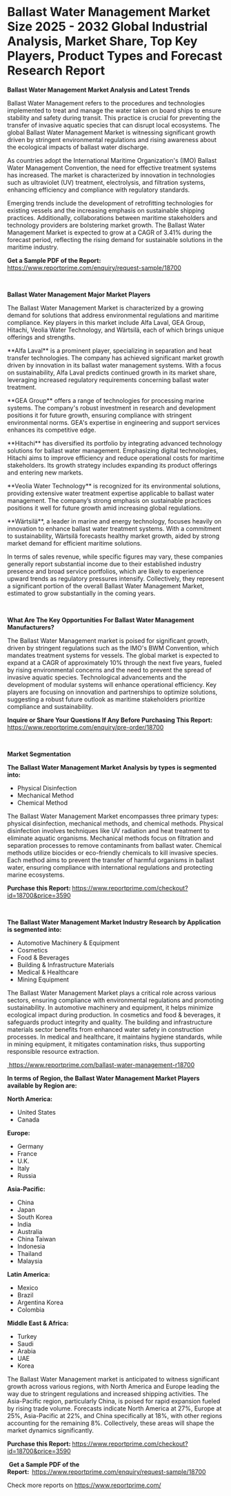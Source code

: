<p><h1>Ballast Water Management Market Size 2025 - 2032 Global Industrial Analysis, Market Share, Top Key Players, Product Types and Forecast Research Report</h1></p><p><strong>Ballast Water Management Market Analysis and Latest Trends</strong></p>
<p><p>Ballast Water Management refers to the procedures and technologies implemented to treat and manage the water taken on board ships to ensure stability and safety during transit. This practice is crucial for preventing the transfer of invasive aquatic species that can disrupt local ecosystems. The global Ballast Water Management Market is witnessing significant growth driven by stringent environmental regulations and rising awareness about the ecological impacts of ballast water discharge.</p><p>As countries adopt the International Maritime Organization's (IMO) Ballast Water Management Convention, the need for effective treatment systems has increased. The market is characterized by innovation in technologies such as ultraviolet (UV) treatment, electrolysis, and filtration systems, enhancing efficiency and compliance with regulatory standards. </p><p>Emerging trends include the development of retrofitting technologies for existing vessels and the increasing emphasis on sustainable shipping practices. Additionally, collaborations between maritime stakeholders and technology providers are bolstering market growth. The Ballast Water Management Market is expected to grow at a CAGR of 3.41% during the forecast period, reflecting the rising demand for sustainable solutions in the maritime industry.</p></p>
<p><strong>Get a Sample PDF of the Report:&nbsp;</strong> <a href="https://www.reportprime.com/enquiry/request-sample/18700?utm_campaign=2669&utm_medium=2&utm_source=Github&utm_content=ia&utm_term=19032025&utm_id=ballast-water-management">https://www.reportprime.com/enquiry/request-sample/18700</a></p>
<p>&nbsp;</p>
<p><strong>Ballast Water Management Major Market Players</strong></p>
<p><p>The Ballast Water Management Market is characterized by a growing demand for solutions that address environmental regulations and maritime compliance. Key players in this market include Alfa Laval, GEA Group, Hitachi, Veolia Water Technology, and Wärtsilä, each of which brings unique offerings and strengths.</p><p>**Alfa Laval** is a prominent player, specializing in separation and heat transfer technologies. The company has achieved significant market growth driven by innovation in its ballast water management systems. With a focus on sustainability, Alfa Laval predicts continued growth in its market share, leveraging increased regulatory requirements concerning ballast water treatment.</p><p>**GEA Group** offers a range of technologies for processing marine systems. The company's robust investment in research and development positions it for future growth, ensuring compliance with stringent environmental norms. GEA's expertise in engineering and support services enhances its competitive edge.</p><p>**Hitachi** has diversified its portfolio by integrating advanced technology solutions for ballast water management. Emphasizing digital technologies, Hitachi aims to improve efficiency and reduce operational costs for maritime stakeholders. Its growth strategy includes expanding its product offerings and entering new markets.</p><p>**Veolia Water Technology** is recognized for its environmental solutions, providing extensive water treatment expertise applicable to ballast water management. The company’s strong emphasis on sustainable practices positions it well for future growth amid increasing global regulations.</p><p>**Wärtsilä**, a leader in marine and energy technology, focuses heavily on innovation to enhance ballast water treatment systems. With a commitment to sustainability, Wärtsilä forecasts healthy market growth, aided by strong market demand for efficient maritime solutions.</p><p>In terms of sales revenue, while specific figures may vary, these companies generally report substantial income due to their established industry presence and broad service portfolios, which are likely to experience upward trends as regulatory pressures intensify. Collectively, they represent a significant portion of the overall Ballast Water Management Market, estimated to grow substantially in the coming years.</p></p>
<p>&nbsp;</p>
<p><strong>What Are The Key Opportunities For Ballast Water Management Manufacturers?</strong></p>
<p><p>The Ballast Water Management market is poised for significant growth, driven by stringent regulations such as the IMO's BWM Convention, which mandates treatment systems for vessels. The global market is expected to expand at a CAGR of approximately 10% through the next five years, fueled by rising environmental concerns and the need to prevent the spread of invasive aquatic species. Technological advancements and the development of modular systems will enhance operational efficiency. Key players are focusing on innovation and partnerships to optimize solutions, suggesting a robust future outlook as maritime stakeholders prioritize compliance and sustainability.</p></p>
<p><strong>Inquire or Share Your Questions If Any Before Purchasing This Report:</strong> <a href="https://www.reportprime.com/enquiry/pre-order/18700?utm_campaign=2669&utm_medium=2&utm_source=Github&utm_content=ia&utm_term=19032025&utm_id=ballast-water-management">https://www.reportprime.com/enquiry/pre-order/18700</a></p>
<p>&nbsp;</p>
<p><strong>Market Segmentation</strong></p>
<p><strong>The Ballast Water Management Market Analysis by types is segmented into:</strong></p>
<p><ul><li>Physical Disinfection</li><li>Mechanical Method</li><li>Chemical Method</li></ul></p>
<p><p>The Ballast Water Management Market encompasses three primary types: physical disinfection, mechanical methods, and chemical methods. Physical disinfection involves techniques like UV radiation and heat treatment to eliminate aquatic organisms. Mechanical methods focus on filtration and separation processes to remove contaminants from ballast water. Chemical methods utilize biocides or eco-friendly chemicals to kill invasive species. Each method aims to prevent the transfer of harmful organisms in ballast water, ensuring compliance with international regulations and protecting marine ecosystems.</p></p>
<p><strong>Purchase this Report:&nbsp;</strong><a href="https://www.reportprime.com/checkout?id=18700&price=3590&utm_campaign=2669&utm_medium=2&utm_source=Github&utm_content=ia&utm_term=19032025&utm_id=ballast-water-management">https://www.reportprime.com/checkout?id=18700&price=3590</a></p>
<p>&nbsp;</p>
<p><strong>The Ballast Water Management Market Industry Research by Application is segmented into:</strong></p>
<p><ul><li>Automotive Machinery & Equipment</li><li>Cosmetics</li><li>Food & Beverages</li><li>Building & Infrastructure Materials</li><li>Medical & Healthcare</li><li>Mining Equipment</li></ul></p>
<p><p>The Ballast Water Management Market plays a critical role across various sectors, ensuring compliance with environmental regulations and promoting sustainability. In automotive machinery and equipment, it helps minimize ecological impact during production. In cosmetics and food & beverages, it safeguards product integrity and quality. The building and infrastructure materials sector benefits from enhanced water safety in construction processes. In medical and healthcare, it maintains hygiene standards, while in mining equipment, it mitigates contamination risks, thus supporting responsible resource extraction.</p></p>
<p><a href="https://www.reportprime.com/ballast-water-management-r18700?utm_campaign=2669&utm_medium=2&utm_source=Github&utm_content=ia&utm_term=19032025&utm_id=ballast-water-management">&nbsp;https://www.reportprime.com/ballast-water-management-r18700</a></p>
<p><strong>In terms of Region, the Ballast Water Management Market Players available by Region are:</strong></p>
<p>
    <p> <strong> North America: </strong>
        <ul>
            <li>United States</li>
            <li>Canada</li>
        </ul>
        </p> 
    <p> <strong> Europe: </strong>
        <ul>
            <li>Germany</li>
            <li>France</li>
            <li>U.K.</li>
            <li>Italy</li>
            <li>Russia</li>
        </ul>
        </p> 
    <p> <strong> Asia-Pacific: </strong>
        <ul>
            <li>China</li>
            <li>Japan</li>
            <li>South Korea</li>
            <li>India</li>
            <li>Australia</li>
            <li>China Taiwan</li>
            <li>Indonesia</li>
            <li>Thailand</li>
            <li>Malaysia</li>
        </ul>
        </p> 
    <p> <strong> Latin America: </strong>
        <ul>
            <li>Mexico</li>
            <li>Brazil</li>
            <li>Argentina Korea</li>
            <li>Colombia</li>
        </ul>
        </p> 
    <p> <strong> Middle East & Africa: </strong>
        <ul>
            <li>Turkey</li>
            <li>Saudi</li>
            <li>Arabia</li>
            <li>UAE</li>
            <li>Korea</li>
        </ul>
    </p>
    </p>
<p><p>The Ballast Water Management market is anticipated to witness significant growth across various regions, with North America and Europe leading the way due to stringent regulations and increased shipping activities. The Asia-Pacific region, particularly China, is poised for rapid expansion fueled by rising trade volume. Forecasts indicate North America at 27%, Europe at 25%, Asia-Pacific at 22%, and China specifically at 18%, with other regions accounting for the remaining 8%. Collectively, these areas will shape the market dynamics significantly.</p></p>
<p><strong>Purchase this Report: </strong><a href="https://www.reportprime.com/checkout?id=18700&price=3590&utm_campaign=2669&utm_medium=2&utm_source=Github&utm_content=ia&utm_term=19032025&utm_id=ballast-water-management">https://www.reportprime.com/checkout?id=18700&price=3590</a></p>
<p>&nbsp;<strong>Get a Sample PDF of the Report:&nbsp;&nbsp;</strong><a href="https://www.reportprime.com/enquiry/request-sample/18700?utm_campaign=2669&utm_medium=2&utm_source=Github&utm_content=ia&utm_term=19032025&utm_id=ballast-water-management">https://www.reportprime.com/enquiry/request-sample/18700</a></p>
<p><strong></strong></p>
<p>Check more reports on <a href="https://www.reportprime.com/?utm_campaign=2669&utm_medium=2&utm_source=Github&utm_content=ia&utm_term=19032025&utm_id=ballast-water-management">https://www.reportprime.com/</a></p>